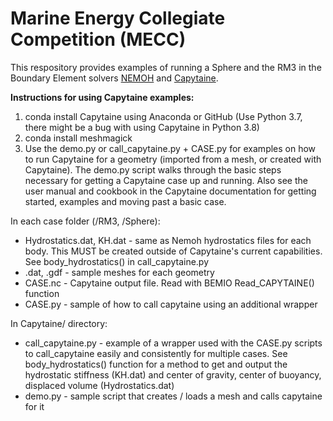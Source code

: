 # Marine Energy Collegiate Competition (MECC)

This respository provides examples of running a Sphere and the RM3 in the Boundary Element solvers [NEMOH](https://github.com/LHEEA/Nemoh) and [Capytaine](https://github.com/mancellin/capytaine).


**Instructions for using Capytaine examples:**
1. conda install Capytaine using Anaconda or GitHub (Use Python 3.7, there might be a bug with using Capytaine in Python 3.8)
2. conda install meshmagick
3. Use the demo.py or call_capytaine.py + CASE.py for examples on how to run Capytaine for a geometry (imported from a mesh, or created with Capytaine). The demo.py script walks through the basic steps necessary for getting a Capytaine case up and running. Also see the user manual and cookbook in the Capytaine documentation for getting started, examples and moving past a basic case.

In each case folder (/RM3, /Sphere):
* Hydrostatics.dat, KH.dat - same as Nemoh hydrostatics files for each body. This MUST be created outside of Capytaine's current capabilities. See body_hydrostatics() in call_capytaine.py
* .dat, .gdf - sample meshes for each geometry
* CASE.nc - Capytaine output file. Read with BEMIO Read_CAPYTAINE() function
* CASE.py - sample of how to call capytaine using an additional wrapper

In Capytaine/ directory:
* call_capytaine.py - example of a wrapper used with the CASE.py scripts to call_capytaine easily and consistently for multiple cases. See body_hydrostatics() function for a method to get and output the hydrostatic stiffness (KH.dat) and center of gravity, center of buoyancy, displaced volume (Hydrostatics.dat) 
* demo.py - sample script that creates / loads a mesh and calls capytaine for it


